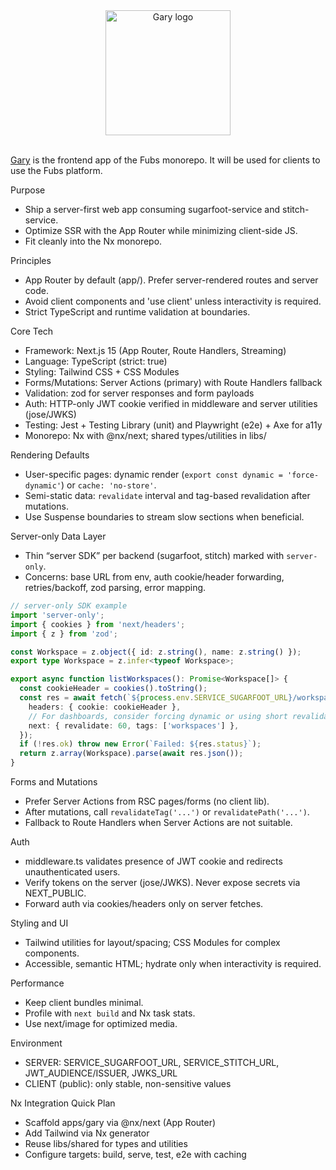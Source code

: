 <div align='center'>
  
<img width="200" alt="Gary logo" src="https://github.com/user-attachments/assets/30413105-2015-4064-b680-ef3f7f5ba80a" />
</div>

<br/>

[Gary](https://upload.wikimedia.org/wikipedia/commons/4/4a/Gary_%28SpongeBob%29_character.png) is the frontend app of the Fubs monorepo. It will be used for clients to use the Fubs platform.

Purpose

- Ship a server-first web app consuming sugarfoot-service and stitch-service.
- Optimize SSR with the App Router while minimizing client-side JS.
- Fit cleanly into the Nx monorepo.

Principles

- App Router by default (app/). Prefer server-rendered routes and server code.
- Avoid client components and 'use client' unless interactivity is required.
- Strict TypeScript and runtime validation at boundaries.

Core Tech

- Framework: Next.js 15 (App Router, Route Handlers, Streaming)
- Language: TypeScript (strict: true)
- Styling: Tailwind CSS + CSS Modules
- Forms/Mutations: Server Actions (primary) with Route Handlers fallback
- Validation: zod for server responses and form payloads
- Auth: HTTP-only JWT cookie verified in middleware and server utilities (jose/JWKS)
- Testing: Jest + Testing Library (unit) and Playwright (e2e) + Axe for a11y
- Monorepo: Nx with @nx/next; shared types/utilities in libs/

Rendering Defaults

- User-specific pages: dynamic render (`export const dynamic = 'force-dynamic'`) or `cache: 'no-store'`.
- Semi-static data: `revalidate` interval and tag-based revalidation after mutations.
- Use Suspense boundaries to stream slow sections when beneficial.

Server-only Data Layer

- Thin “server SDK” per backend (sugarfoot, stitch) marked with `server-only`.
- Concerns: base URL from env, auth cookie/header forwarding, retries/backoff, zod parsing, error mapping.

```ts
// server-only SDK example
import 'server-only';
import { cookies } from 'next/headers';
import { z } from 'zod';

const Workspace = z.object({ id: z.string(), name: z.string() });
export type Workspace = z.infer<typeof Workspace>;

export async function listWorkspaces(): Promise<Workspace[]> {
  const cookieHeader = cookies().toString();
  const res = await fetch(`${process.env.SERVICE_SUGARFOOT_URL}/workspaces`, {
    headers: { cookie: cookieHeader },
    // For dashboards, consider forcing dynamic or using short revalidate + tags
    next: { revalidate: 60, tags: ['workspaces'] },
  });
  if (!res.ok) throw new Error(`Failed: ${res.status}`);
  return z.array(Workspace).parse(await res.json());
}
```

Forms and Mutations

- Prefer Server Actions from RSC pages/forms (no client lib).
- After mutations, call `revalidateTag('...')` or `revalidatePath('...')`.
- Fallback to Route Handlers when Server Actions are not suitable.

Auth

- middleware.ts validates presence of JWT cookie and redirects unauthenticated users.
- Verify tokens on the server (jose/JWKS). Never expose secrets via NEXT_PUBLIC.
- Forward auth via cookies/headers only on server fetches.

Styling and UI

- Tailwind utilities for layout/spacing; CSS Modules for complex components.
- Accessible, semantic HTML; hydrate only when interactivity is required.

Performance

- Keep client bundles minimal.
- Profile with `next build` and Nx task stats.
- Use next/image for optimized media.

Environment

- SERVER: SERVICE_SUGARFOOT_URL, SERVICE_STITCH_URL, JWT_AUDIENCE/ISSUER, JWKS_URL
- CLIENT (public): only stable, non-sensitive values

Nx Integration Quick Plan

- Scaffold apps/gary via @nx/next (App Router)
- Add Tailwind via Nx generator
- Reuse libs/shared for types and utilities
- Configure targets: build, serve, test, e2e with caching
